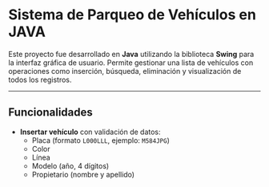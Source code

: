 # Sistema de Parqueo de Vehículos en JAVA

Este proyecto fue desarrollado en **Java** utilizando la biblioteca **Swing** para la interfaz gráfica de usuario. Permite gestionar una lista de vehículos con operaciones como inserción, búsqueda, eliminación y visualización de todos los registros.

---
## Funcionalidades

- **Insertar vehículo** con validación de datos:
  - Placa (formato `L000LLL`, ejemplo: `M584JPG`)
  - Color
  - Línea
  - Modelo (año, 4 dígitos)
  - Propietario (nombre y apellido)

